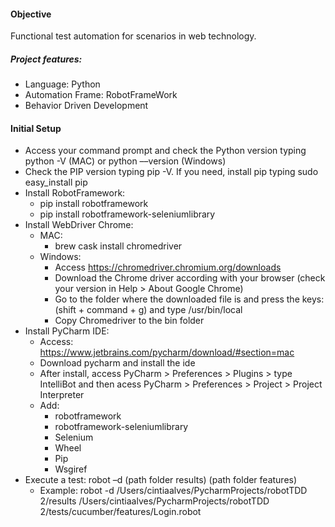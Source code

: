 #### Objective
Functional test automation for scenarios in web technology. 
 
##### Project features: 
* Language: Python 
* Automation Frame: RobotFrameWork 
* Behavior Driven Development  
 
#### Initial Setup
* Access your command prompt and check the Python version typing python -V (MAC) or python ––version (Windows)
* Check the PIP version typing pip -V. If you need, install pip typing sudo easy_install pip
* Install RobotFramework:
    * pip install robotframework 
    * pip install robotframework-seleniumlibrary
* Install WebDriver Chrome: 
    * MAC:
        * brew cask install chromedriver
    * Windows:
        * Access https://chromedriver.chromium.org/downloads 
        * Download the Chrome driver according with your browser (check your version in Help > About Google Chrome) 
        * Go to the folder where the downloaded file is and press the keys: (shift + command + g) and type /usr/bin/local 
        * Copy Chromedriver to the bin folder 
* Install PyCharm IDE: 
    * Access: https://www.jetbrains.com/pycharm/download/#section=mac 
    * Download pycharm and install the ide 
    * After install, access PyCharm > Preferences > Plugins > type IntelliBot and then acess PyCharm > Preferences > Project > Project Interpreter
    * Add:  
        * robotframework  
        * robotframework-seleniumlibrary 
        * Selenium 
        * Wheel 
        * Pip 
        * Wsgiref 
* Execute a test: robot –d (path folder results) (path folder features) 
    * Example: robot -d /Users/cintiaalves/PycharmProjects/robotTDD 2/results /Users/cintiaalves/PycharmProjects/robotTDD 2/tests/cucumber/features/Login.robot